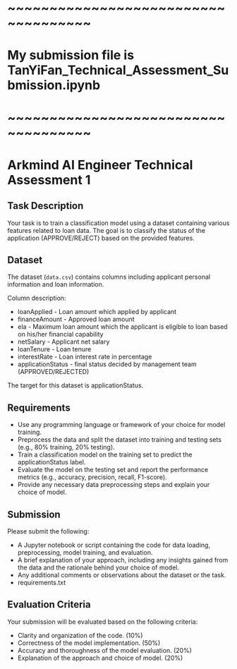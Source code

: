 # ~~~~~~~~~~~~~~~~~~~~~~~~~~~~~~~~~~~~
# My submission file is TanYiFan_Technical_Assessment_Submission.ipynb
# ~~~~~~~~~~~~~~~~~~~~~~~~~~~~~~~~~~~~


# Arkmind AI Engineer Technical Assessment 1
## Task Description
Your task is to train a classification model using a dataset containing various features related to loan data. The goal is to classify the status of the application (APPROVE/REJECT) based on the provided features.

## Dataset
The dataset (`data.csv`) contains columns including applicant personal information and loan information.

Column description:
- loanApplied - Loan amount which applied by applicant
- financeAmount - Approved loan amount
- ela - Maximum loan amount which the applicant is eligible to loan based on his/her financial capability
- netSalary - Applicant net salary
- loanTenure - Loan tenure
- interestRate - Loan interest rate in percentage
- applicationStatus - final status decided by management team (APPROVED/REJECTED)

The target for this dataset is applicationStatus.

## Requirements
- Use any programming language or framework of your choice for model training.
- Preprocess the data and split the dataset into training and testing sets (e.g., 80% training, 20% testing).
- Train a classification model on the training set to predict the applicationStatus label.
- Evaluate the model on the testing set and report the performance metrics (e.g., accuracy, precision, recall, F1-score).
- Provide any necessary data preprocessing steps and explain your choice of model.

## Submission
Please submit the following:
- A Jupyter notebook or script containing the code for data loading, preprocessing, model training, and evaluation.
- A brief explanation of your approach, including any insights gained from the data and the rationale behind your choice of model.
- Any additional comments or observations about the dataset or the task.
- requirements.txt

## Evaluation Criteria
Your submission will be evaluated based on the following criteria:
- Clarity and organization of the code. (10%)
- Correctness of the model implementation. (50%)
- Accuracy and thoroughness of the model evaluation. (20%)
- Explanation of the approach and choice of model. (20%)

